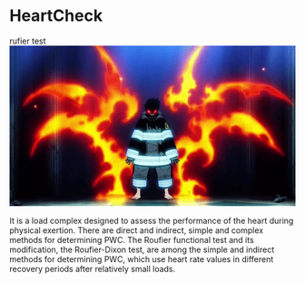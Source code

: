 # HeartCheck
rufier test
![](shinra.gif)

It is a load complex designed to assess the performance of the heart during physical exertion. There are direct and indirect, simple and complex methods for determining PWC. The Roufier functional test and its modification, the Roufier-Dixon test, are among the simple and indirect methods for determining PWC, which use heart rate values in different recovery periods after relatively small loads.
